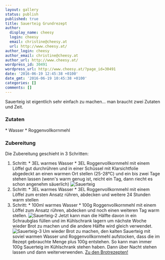 ```yaml
---
layout: gallery
status: publish
published: true
title: Sauerteig Grundrezept
author:
  display_name: cheesy
  login: cheesy
  email: christine@cheesy.at
  url: http://www.cheesy.at/
author_login: cheesy
author_email: christine@cheesy.at
author_url: http://www.cheesy.at/
wordpress_id: 30491
wordpress_url: http://www.cheesy.at/?page_id=30491
date: '2016-06-19 12:45:38 +0100'
date_gmt: '2016-06-19 10:45:38 +0100'
categories: []
comments: []
---
```

Sauerteig ist eigentlich sehr einfach zu machen... man braucht zwei Zutaten und Zeit.
### Zutaten
\* Wasser
\* Roggenvollkornmehl
### Zubereitung
Die Zubereitung geschieht in 3 Schritten:
1. Schritt:
\* 3EL warmes Wasser
\* 3EL Roggenvollkornmehl
mit einem Löffel gut durchrühren und in einer Schüssel mit Klarsichtfolie abgedeckt an einen warmen Ort stellen (25-28°C) und ein bis zwei Tage stehen lassen (wenn's warm genug ist, reicht ein Tag, dann riecht es schon angenehm säuerlich)
![Sauerteig](http://www.cheesy.at/wp-content/uploads/Sauerteig.jpg)
2. Schritt:
\* 3EL warmes Wasser
\* 3EL Roggenvollkornmehl
mit einem Löffel zum ersten Ansatz rühren, abdecken und weitere 24 Stunden warm stellen
3. Schritt:
\* 100ml warmes Wasser
\* 100g Roggenvollkornmehl
mit einem Löffel zum Ansatz rühren, abdecken und noch einen weiteren Tag warm stellen.
![Sauerteig-2](http://www.cheesy.at/wp-content/uploads/Sauerteig-2.jpg)
Jetzt kann man die Hälfte davon in ein Schraubglas füllen und im Kühlschrank lagern um nächste Woche wieder Brot zu machen und die andere Hälfte wird gleich verwendet.
![Sauerteig-3](http://www.cheesy.at/wp-content/uploads/Sauerteig-3.jpg)
Um wieder Brot zu machen, den kalten Sauerteig mit soviel warmen Wasser und Roggenvollkornmehl aufstocken, dass die im Rezept gebrauchte Menge plus 100g entstehen. So kann man immer 100g Sauerteig im Kühlschrank stehen haben. Dann über Nacht stehen lassen und dann weiterverwenden.
[Zu den Brotrezepten!](http://www.cheesy.at/rezepte/brot-backen/)
